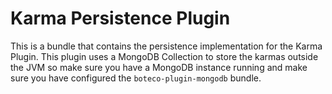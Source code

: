 # Karma Persistence Plugin

This is a bundle that contains the persistence implementation for the Karma Plugin. This plugin uses a MongoDB
Collection to store the karmas outside the JVM so make sure you have a MongoDB instance running and make sure you
have configured the `boteco-plugin-mongodb` bundle.